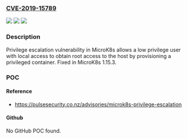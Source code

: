 ### [CVE-2019-15789](https://cve.mitre.org/cgi-bin/cvename.cgi?name=CVE-2019-15789)
![](https://img.shields.io/static/v1?label=Product&message=MicroK8s&color=blue)
![](https://img.shields.io/static/v1?label=Version&message=1.15%3C%201.15.3%20&color=brighgreen)
![](https://img.shields.io/static/v1?label=Vulnerability&message=CWE-269%20Improper%20Privilege%20Management&color=brighgreen)

### Description

Privilege escalation vulnerability in MicroK8s allows a low privilege user with local access to obtain root access to the host by provisioning a privileged container. Fixed in MicroK8s 1.15.3.

### POC

#### Reference
- https://pulsesecurity.co.nz/advisories/microk8s-privilege-escalation

#### Github
No GitHub POC found.

